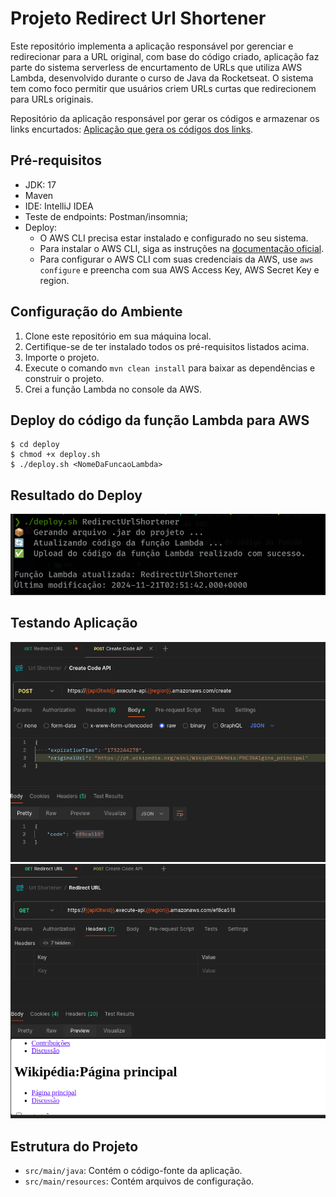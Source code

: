 # Projeto Redirect Url Shortener

   Este repositório implementa a aplicação responsável por gerenciar e redirecionar para a URL original, com base do código criado, aplicação faz parte do sistema serverless de encurtamento de URLs que utiliza AWS Lambda, desenvolvido durante o curso de Java da Rocketseat. O sistema tem como foco permitir que usuários criem URLs curtas que redirecionem para URLs originais.  

   Repositório da aplicação responsável por gerar os códigos e armazenar os links encurtados: [Aplicação que gera os códigos dos links]().

## Pré-requisitos

- JDK: 17 
- Maven
- IDE: IntelliJ IDEA
- Teste de endpoints: Postman/insomnia; 
- Deploy: 
   - O AWS CLI precisa estar instalado e configurado no seu sistema.
   - Para instalar o AWS CLI, siga as instruções na [documentação oficial](https://docs.aws.amazon.com/cli/latest/userguide/install-cliv2.html).
   - Para configurar o AWS CLI com suas credenciais da AWS, use `aws configure` e preencha com sua AWS Access Key, AWS Secret Key e region.
   

## Configuração do Ambiente

1. Clone este repositório em sua máquina local.
2. Certifique-se de ter instalado todos os pré-requisitos listados acima.
3. Importe o projeto.
4. Execute o comando `mvn clean install` para baixar as dependências e construir o projeto.
5. Crei a função Lambda no console da AWS.

## Deploy do código da função Lambda para AWS


```
$ cd deploy
$ chmod +x deploy.sh 
$ ./deploy.sh <NomeDaFuncaoLambda>
```
## Resultado do Deploy

![resultado-deploy](screenshots/deploy-print-shell.png)

## Testando Aplicação

![teste-app-create-code](screenshots/create-code-url.png)
![teste-ap-redirect-url](screenshots/test-redirect.png)

## Estrutura do Projeto

- `src/main/java`: Contém o código-fonte da aplicação.
- `src/main/resources`: Contém arquivos de configuração.
